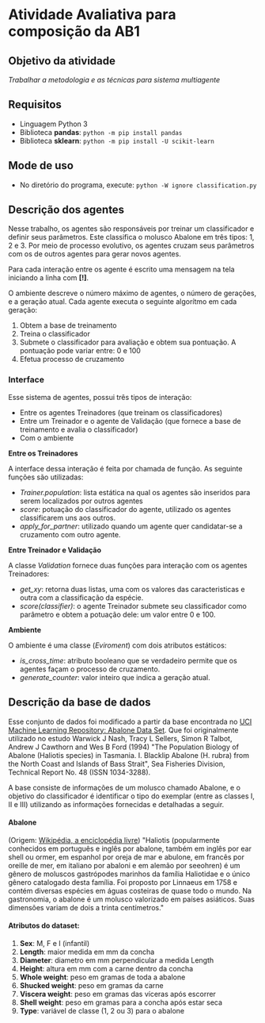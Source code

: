 # Atividade Avaliativa para composição da AB1

## Objetivo da atividade
*Trabalhar a metodologia e as técnicas para sistema multiagente*

## Requisitos

- Linguagem Python 3
- Biblioteca **pandas**: `python -m pip install pandas`
- Biblioteca **sklearn**: `python -m pip install -U scikit-learn`
    
## Mode de uso

- No diretório do programa, execute: `python -W ignore classification.py`

## Descrição dos agentes

Nesse trabalho, os agentes são responsáveis por treinar um classificador e definir seus parâmetros. Este classifica o molusco Abalone em três tipos: 1, 2 e 3. Por meio de processo evolutivo, os agentes cruzam seus parâmetros com os de outros agentes para gerar novos agentes.

Para cada interação entre os agente é escrito uma mensagem na tela iniciando a linha com **[!]**.

O ambiente descreve o número máximo de agentes, o número de gerações, e a geração atual. Cada agente executa o seguinte algorítmo em cada geração:

1. Obtem a base de treinamento
2. Treina o classificador
3. Submete o classificador para avaliação e obtem sua pontuação. A pontuação pode variar entre: 0 e 100
4. Efetua processo de cruzamento

### Interface

Esse sistema de agentes, possui três tipos de interação:

- Entre os agentes Treinadores (que treinam os classificadores)
- Entre um Treinador e o agente de Validação (que fornece a base de treinamento e avalia o classificador)
- Com o ambiente

**Entre os Treinadores**

A interface dessa interação é feita por chamada de função. As seguinte funções são utilizadas:

- *Trainer.population*: lista estática na qual os agentes são inseridos para serem localizados por outros agentes
- *score*: potuação do classificador do agente, utilizado os agentes classificarem uns aos outros.
- *apply_for_partner*: utilizado quando um agente quer candidatar-se a cruzamento com outro agente.

**Entre Treinador e Validação**

A classe *Validation* fornece duas funções para interação com os agentes Treinadores:

- *get_xy*: retorna duas listas, uma com os valores das caracteristicas e outra com a classificação da espécie.
- *score(classifier)*: o agente Treinador submete seu classificador como parâmetro e obtem a potuação dele: um valor entre 0 e 100.

**Ambiente**

O ambiente é uma classe (*Eviroment*) com dois atributos estáticos:

- *is_cross_time*: atributo booleano que se verdadeiro permite que os agentes façam o processo de cruzamento.
- *generate_counter*: valor inteiro que indica a geração atual.

## Descrição da base de dados

Esse conjunto de dados foi modificado a partir da base encontrada no [UCI Machine Learning Repository: Abalone Data Set](http://archive.ics.uci.edu/ml/datasets/Abalone).
Que foi originalmente utilizado no estudo Warwick J Nash, Tracy L Sellers, Simon R Talbot, Andrew J Cawthorn and Wes B Ford (1994) "The Population Biology of Abalone (Haliotis species) in Tasmania. I. Blacklip Abalone (H. rubra) from the North Coast and Islands of Bass Strait", Sea Fisheries Division, Technical Report No. 48 (ISSN 1034-3288).

A base consiste de informações de um molusco chamado Abalone, e o objetivo do classificador é identificar o tipo do exemplar (entre as classes I, II e III) utilizando as informações fornecidas e detalhadas a seguir.

#### Abalone
(Origem: [Wikipédia, a enciclopédia livre](https://pt.wikipedia.org/wiki/Abalone))
"Haliotis (popularmente conhecidos em português e inglês por abalone, também em inglês por ear shell ou ormer, em espanhol por oreja de mar e abulone, em francês por oreille de mer, em italiano por abaloni e em alemão por seeohren) é um gênero de moluscos gastrópodes marinhos da família Haliotidae e o único gênero catalogado desta família. Foi proposto por Linnaeus em 1758 e contém diversas espécies em águas costeiras de quase todo o mundo. Na gastronomia, o abalone é um molusco valorizado em países asiáticos. Suas dimensões variam de dois a trinta centímetros."

#### Atributos do dataset:
1. **Sex**: M, F e I (infantil)
2. **Length**: maior medida em mm da concha
3. **Diameter**: diametro em mm perpendicular a medida Length
4. **Height**: altura em mm com a carne dentro da concha
5. **Whole weight**: peso em gramas de toda a abalone
6. **Shucked weight**: peso em gramas da carne
7. **Viscera weight**: peso em gramas das víceras após escorrer
8. **Shell weight**: peso em gramas para a concha após estar seca
9. **Type**: variável de classe (1, 2 ou 3) para o abalone
